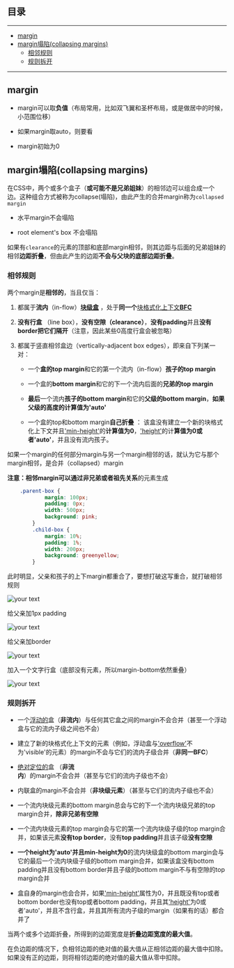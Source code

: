 ## 目录
---
- [margin](#margin)
- [margin塌陷(collapsing margins)](#margin塌陷collapsing-margins)
  - [相邻规则](#相邻规则)
  - [规则拆开](#规则拆开)
---

## margin

- margin可以取**负值**（布局常用，比如双飞翼和圣杯布局，或是做居中的时候，小范围位移）

- 如果margin取auto，则要看

- margin初始为0

## margin塌陷(collapsing margins)

在CSS中，两个或多个盒子（**或可能不是兄弟姐妹**）的相邻边可以组合成一个边。这种组合方式被称为collapse(塌陷)，由此产生的合并margin称为`collapsed margin`

- 水平margin不会塌陷

- root element's box 不会塌陷

如果有`clearance`的元素的顶部和底部margin相邻，则其边距与后面的兄弟姐妹的相邻**边距折叠**，但由此产生的边距**不会与父块的底部边距折叠**。

### 相邻规则

两个margin是**相邻的**，当且仅当：

1. 都属于**流内**（in-flow）[**块级盒**](./fc.md#块级元素Block-level-elements与块级盒Block-level-boxes) ，处于**同一个**[块格式化上下文**BFC**](./fc.md)

2. **没有行盒** （line box），**没有空隙（clearance）**，**没有padding**并且**没有border把它们隔开**（注意，因此某些0高度行盒会被忽略）

3. 都属于竖直相邻盒边（vertically-adjacent box edges），即来自下列某一对：

   - 一个**盒的top margin**和它的第一个流内（in-flow）**孩子的top margin**

   - 一个盒的**bottom margin**和它的下一个流内后面的**兄弟的top margin**

   - **最后**一个流内**孩子的bottom margin**和它的**父级的bottom margin**，**如果父级的高度的计算值为'auto'**

   - 一个盒的top和bottom margin**自己折叠** ： 该盒没有建立一个新的块格式化上下文并且['min-height'](http://www.ayqy.net/doc/css2-1/visudet.html#propdef-min-height)的**计算值为0**，['height'](http://www.ayqy.net/doc/css2-1/visudet.html#propdef-height)的计**算值为0或者'auto'**，并且没有流内孩子。

如果一个margin的任何部分margin与另一个margin相邻的话，就认为它与那个margin相邻，是合并（collapsed）margin

**注意：**相邻margin可以通过**非兄弟或者祖先关系**的元素生成

```css
    .parent-box {
            margin: 100px;
            padding: 0px;
            width: 500px;
            background: pink;
        }
        .child-box {
            margin: 10%;
            padding: 1%;
            width: 200px;
            background: greenyellow;
        }
```

此时明显，父亲和孩子的上下margin都重合了，要想打破这写重合，就打破相邻规则

![your text](http://o7bk1ffzo.bkt.clouddn.com/1499745383958)

给父亲加1px padding

![your text](http://o7bk1ffzo.bkt.clouddn.com/1499745499468)

给父亲加border

![your text](http://o7bk1ffzo.bkt.clouddn.com/1499745519630)

加入一个文字行盒（底部没有元素，所以margin-bottom依然重叠）

![your text](http://o7bk1ffzo.bkt.clouddn.com/1499745570551)

### 规则拆开

- 一个[浮动的](http://www.ayqy.net/doc/css2-1/visuren.html#floats)盒（**非流内**）与任何其它盒之间的margin不会合并（甚至一个浮动盒与它的流内子级之间也不会）

- 建立了新的块格式化上下文的元素（例如，浮动盒与['overflow'](http://www.ayqy.net/doc/css2-1/visufx.html#propdef-overflow)不为'visible'的元素）的margin不会与它们的流内子级合并（**非同一BFC**）

- [绝对定位的](http://www.ayqy.net/doc/css2-1/visuren.html#absolutely-positioned)盒 （**非流内**）的margin不会合并（甚至与它们的流内子级也不会）

- 内联盒的margin不会合并（**非块级元素**）（甚至与它们的流内子级也不会）

- 一个流内块级元素的bottom margin总会与它的下一个流内块级兄弟的top margin合并，**除非兄弟有空隙**

- 一个流内块级元素的top margin会与它的第一个流内块级子级的top margin合并，如果该元素**没有top border**，没有**top padding**并且该子级**没有空隙**

- **一个height为'auto'并且min-height为0**的流内块级盒的bottom margin会与它的最后一个流内块级子级的bottom margin合并，如果该盒没有bottom padding并且没有bottom border并且子级的bottom margin不与有空隙的top margin合并

- 盒自身的margin也会合并，如果['min-height'](http://www.ayqy.net/doc/css2-1/visudet.html#propdef-min-height)属性为0，并且既没有top或者bottom border也没有top或者bottom padding，并且其['height'](http://www.ayqy.net/doc/css2-1/visudet.html#propdef-height)为0或者'auto'，并且不含行盒，并且其所有流内子级的margin（如果有的话）都合并了

当两个或多个边距折叠，所得到的边距宽度是**折叠边距宽度的最大值**。

在负边距的情况下，负相邻边距的绝对值的最大值从正相邻边距的最大值中扣除。如果没有正的边距，则将相邻边距的绝对值的最大值从零中扣除。

